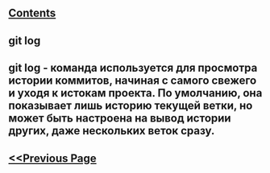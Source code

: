 [Contents](./readme.md)
---
## **git log** 

git log - команда используется для просмотра истории коммитов, начиная с самого свежего и уходя к истокам проекта. По умолчанию, она показывает лишь историю текущей ветки, но может быть настроена на вывод истории других, даже нескольких веток сразу.
---
[<<Previous Page](./merge.md) 
---
